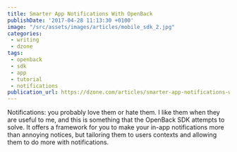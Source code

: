 ```yaml
---
title: Smarter App Notifications With OpenBack
publishDate: '2017-04-28 11:13:30 +0100'
image: "/src/assets/images/articles/mobile_sdk_2.jpg"
categories:
 - writing
 - dzone
tags: 
 - openback
 - sdk
 - app
 - tutorial
 - notifications
publication_url: https://dzone.com/articles/smarter-app-notifications-with-openback
---
```


Notifications: you probably love them or hate them. I like them when they are useful to me, and this is something that the OpenBack SDK attempts to solve. It offers a framework for you to make your in-app notifications more than annoying notices, but tailoring them to users contexts and allowing them to do more with notifications.
